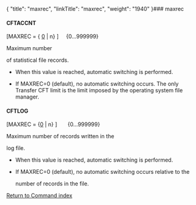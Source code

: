 {
    "title": "maxrec",
    "linkTitle": "maxrec",
    "weight": "1940"
}### <span id="maxrec"></span>maxrec

#### CFTACCNT

\[MAXREC = { <u>0</u> | n} \]     {0...999999}

Maximum number
of statistical file records.

-   When this value is reached, automatic switching is performed.
-   If MAXREC=0 (default), no automatic switching occurs. The only Transfer CFT limit is the limit imposed by the operating system file manager.

#### CFTLOG

\[MAXREC = {<u>0</u> | n} \]       {0...999999}

Maximum number of records written in the
log file.

-   When this value is reached, automatic switching is performed.
-   If MAXREC=0 (default), no automatic switching occurs relative to the
    number of records in the file.

[Return to Command index](../)
